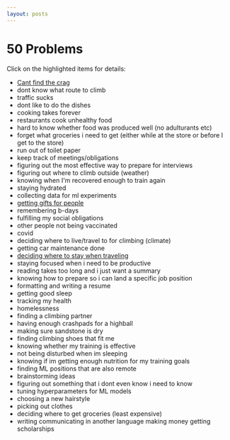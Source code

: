 ```yaml
---
layout: posts
---
```

# 50 Problems
Click on the highlighted items for details:

- [Cant find the crag](/CS5520/Brainstorming/crag)
- dont know what route to climb
- traffic sucks
- dont like to do the dishes
- cooking takes forever
- restaurants cook unhealthy food
- hard to know whether food was produced well (no adulturants etc)
- forget what groceries i need to get (either while at the store or before I get to the store)
- run out of toilet paper
- keep track of meetings/obligations
- figuring out the most effective way to prepare for interviews
- figuring out where to climb outside (weather)
- knowing when I'm recovered enough to train again
- staying hydrated
- collecting data for ml experiments
- [getting gifts for people](/CS5520/Brainstorming/gifts)
- remembering b-days
- fulfilling my social obligations
- other people not being vaccinated
- covid
- deciding where to live/travel to for climbing (climate)
- getting car maintenance done
- [deciding where to stay when traveling](/CS5520/Brainstorming/travel)
- staying focused when i need to be productive
- reading takes too long and i just want a summary
- knowing how to prepare so i can land a specific job position
- formatting and writing a resume
- getting good sleep
- tracking my health
- homelessness
- finding a climbing partner
- having enough crashpads for a highball
- making sure sandstone is dry
- finding climbing shoes that fit me
- knowing whether my training is effective
- not being disturbed when im sleeping
- knowing if im getting enough nutrition for my training goals
- finding ML positions that are also remote
- brainstorming ideas
- figuring out something that i dont even know i need to know
- tuning hyperparameters for ML models
- choosing a new hairstyle
- picking out clothes
- deciding where to get groceries (least expensive)
- writing
communicating in another language
making money
getting scholarships
